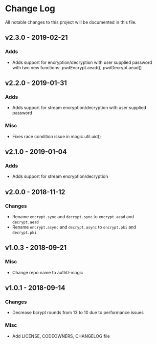 # Change Log

All notable changes to this project will be documented in this file.

## v2.3.0 - 2019-02-21

### Adds

- Adds support for encryption/decryption with user supplied password with two
  new functions: pwdEncrypt.aead(), pwdDecrypt.aead()

## v2.2.0 - 2019-01-31

### Adds

- Adds support for stream encryption/decryption with user supplied password

### Misc

- Fixes race condition issue in magic.util.uid()

## v2.1.0 - 2019-01-04

### Adds

- Adds support for stream encryption/decryption

## v2.0.0 - 2018-11-12

### Changes

- Rename `encrypt.sync` and `decrypt.sync` to `encrypt.aead` and `decrypt.aead`
- Rename `encrypt.async` and `decrypt.async` to `encrypt.pki` and `decrypt.pki`

## v1.0.3 - 2018-09-21

### Misc

- Change repo name to auth0-magic

## v1.0.1 - 2018-09-14

### Changes

- Decrease bcrypt rounds from 13 to 10 due to performance issues

### Misc

- Add LICENSE, CODEOWNERS, CHANGELOG file
